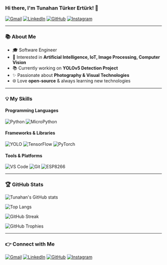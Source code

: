 ### Hi there, I'm Tunahan Türker Ertürk! 👋

[![Gmail](https://img.shields.io/badge/Gmail-D14836?style=for-the-badge&logo=gmail&logoColor=white)](mailto:tunahanturkererturk@gmail.com)
[![LinkedIn](https://img.shields.io/badge/LinkedIn-%230077B5.svg?style=for-the-badge&logo=linkedin&logoColor=white)](https://www.linkedin.com/in/tunahanturkererturk/)
[![GitHub](https://img.shields.io/badge/GitHub-181717.svg?style=for-the-badge&logo=github&logoColor=white)](https://github.com/tunisch)
[![Instagram](https://img.shields.io/badge/Instagram-E4405F?style=for-the-badge&logo=instagram&logoColor=white)](https://instagram.com/photographertuna)

---

### 📚 About Me
- 🎓 Software Engineer
- 🤖 Interested in **Artificial Intelligence, IoT, Image Processing, Computer Vision**
- 📚 Currently working on **YOLOv5 Detection Project**
- ✨ Passionate about **Photography & Visual Technologies**
- 🌐 Love **open-source** & always learning new technologies

---

### 💡 My Skills

#### Programming Languages
![Python](https://img.shields.io/badge/Python-3776AB?style=for-the-badge&logo=python&logoColor=white)
![MicroPython](https://img.shields.io/badge/MicroPython-2C3E50?style=for-the-badge&logo=micropython&logoColor=white)

#### Frameworks & Libraries
![YOLO](https://img.shields.io/badge/YOLOv5-00FFFF?style=for-the-badge&logo=yolo&logoColor=black)
![TensorFlow](https://img.shields.io/badge/TensorFlow-FF6F00?style=for-the-badge&logo=tensorflow&logoColor=white)
![PyTorch](https://img.shields.io/badge/PyTorch-EE4C2C?style=for-the-badge&logo=pytorch&logoColor=white)

#### Tools & Platforms
![VS Code](https://img.shields.io/badge/VS%20Code-007ACC?style=for-the-badge&logo=visual-studio-code&logoColor=white)
![Git](https://img.shields.io/badge/Git-F05032?style=for-the-badge&logo=git&logoColor=white)
![ESP8266](https://img.shields.io/badge/ESP8266-000000?style=for-the-badge&logo=espressif&logoColor=white)

---

### 🏆 GitHub Stats

![Tunahan's GitHub stats](https://github-readme-stats.vercel.app/api?username=tunisch&show_icons=true&theme=radical)

![Top Langs](https://github-readme-stats.vercel.app/api/top-langs/?username=tunisch&layout=compact&theme=radical)

![GitHub Streak](https://github-readme-streak-stats.herokuapp.com/?user=tunisch&theme=radical)

![GitHub Trophies](https://github-profile-trophy.vercel.app/?username=tunisch&theme=radical&no-frame=true&margin-w=5)

---

### 👉 Connect with Me
[![Gmail](https://img.shields.io/badge/Gmail-D14836?style=for-the-badge&logo=gmail&logoColor=white)](mailto:tunahanturkererturk@gmail.com)
[![LinkedIn](https://img.shields.io/badge/LinkedIn-%230077B5.svg?style=for-the-badge&logo=linkedin&logoColor=white)](https://www.linkedin.com/in/tunahanturkererturk/)
[![GitHub](https://img.shields.io/badge/GitHub-181717.svg?style=for-the-badge&logo=github&logoColor=white)](https://github.com/tunisch)
[![Instagram](https://img.shields.io/badge/Instagram-E4405F?style=for-the-badge&logo=instagram&logoColor=white)](https://instagram.com/photographertuna)
